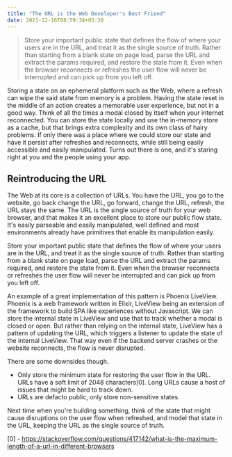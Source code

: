 ```yaml
---
title: "The URL is the Web Developer's Best Friend"
date: 2021-12-16T08:59:34+05:30
---
```


> Store your important public state that defines the flow of where your users are in the URL, and treat it as the single source of truth. Rather than starting from a blank state on page load, parse the URL and extract the params required, and restore the state from it. Even when the browser reconnects or refreshes the user flow will never be interrupted and can pick up from you left off.

Storing a state on an ephemeral platform such as the Web, where a refresh can wipe the said state from memory is a problem. Having the state reset in the middle of an action creates a memorable user experience, but not in a good way. Think of all the times a modal closed by itself when your internet reconnected. You can store the state locally and use the in-memory store as a cache, but that brings extra complexity and its own class of hairy problems. If only there was a place where we could store our state and have it persist after refreshes and reconnects, while still being easily accessible and easily manipulated. Turns out there is one, and it's staring right at you and the people using your app.

## Reintroducing the URL

The Web at its core is a collection of URLs. You have the URL, you go to the website, go back change the URL, go forward, change the URL, refresh, the URL stays the same. The URL is the single source of truth for your web browser, and that makes it an excellent place to store our public flow state. It's easily parseable and easily manipulated, well defined and most environments already have primitives that enable its manipulation easily.

Store your important public state that defines the flow of where your users are in the URL, and treat it as the single source of truth. Rather than starting from a blank state on page load, parse the URL and extract the params required, and restore the state from it. Even when the browser reconnects or refreshes the user flow will never be interrupted and can pick up from you left off.

An example of a great implementation of this pattern is Phoenix LiveView. Phoenix is a web framework written in Elixir, LiveView being an extension of the framework to build SPA like experiences without Javascript. We can store the internal state in LiveView and use that to track whether a modal is closed or open. But rather than relying on the internal state, LiveView has a pattern of updating the URL, which triggers a listener to update the state of the internal LiveView. That way even if the backend server crashes or the website reconnects, the flow is never disrupted.

There are some downsides though.

- Only store the minimum state for restoring the user flow in the URL. URLs have a soft limit of 2048 characters[0]. Long URLs cause a host of issues that might be hard to track down.
- URLs are defacto public, only store non-sensitive states.

Next time when you're building something, think of the state that might cause disruptions on the user flow when refreshed, and model that state in the URL, keeping the URL as the single source of truth.

[0] - https://stackoverflow.com/questions/417142/what-is-the-maximum-length-of-a-url-in-different-browsers
